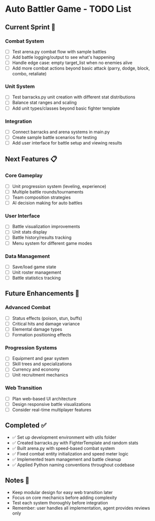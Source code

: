 # Auto Battler Game - TODO List

## Current Sprint 🎯

### Combat System
- [ ] Test arena.py combat flow with sample battles
- [ ] Add battle logging/output to see what's happening
- [ ] Handle edge case: empty target_list when no enemies alive
- [ ] Add more combat actions beyond basic attack (parry, dodge, block, combo, retaliate)

### Unit System
- [ ] Test barracks.py unit creation with different stat distributions
- [ ] Balance stat ranges and scaling
- [ ] Add unit types/classes beyond basic fighter template

### Integration
- [ ] Connect barracks and arena systems in main.py
- [ ] Create sample battle scenarios for testing
- [ ] Add user interface for battle setup and viewing results

## Next Features 📋

### Core Gameplay
- [ ] Unit progression system (leveling, experience)
- [ ] Multiple battle rounds/tournaments
- [ ] Team composition strategies
- [ ] AI decision making for auto battles

### User Interface
- [ ] Battle visualization improvements
- [ ] Unit stats display
- [ ] Battle history/results tracking
- [ ] Menu system for different game modes

### Data Management
- [ ] Save/load game state
- [ ] Unit roster management
- [ ] Battle statistics tracking

## Future Enhancements 🚀

### Advanced Combat
- [ ] Status effects (poison, stun, buffs)
- [ ] Critical hits and damage variance
- [ ] Elemental damage types
- [ ] Formation positioning effects

### Progression Systems
- [ ] Equipment and gear system
- [ ] Skill trees and specializations
- [ ] Currency and economy
- [ ] Unit recruitment mechanics

### Web Transition
- [ ] Plan web-based UI architecture
- [ ] Design responsive battle visualizations
- [ ] Consider real-time multiplayer features

## Completed ✅
- ✅ Set up development environment with utils folder
- ✅ Created barracks.py with FighterTemplate and random stats
- ✅ Built arena.py with speed-based combat system
- ✅ Fixed combat entity initialization and speed meter logic
- ✅ Implemented team management and battle cleanup
- ✅ Applied Python naming conventions throughout codebase

## Notes 📝
- Keep modular design for easy web transition later
- Focus on core mechanics before adding complexity
- Test each system thoroughly before integration
- Remember: user handles all implementation, agent provides reviews only